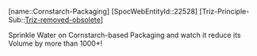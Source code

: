 ﻿---
type: TrizExample
aliases:
- Cornstarch-Packaging
license: CC BY-SA 4.0
copyright: https://github.com/SpocWeb
IsDeleted: false
IsReadOnly: false
Confidential: public
tags: 
- Triz/Principle/Example
---
[name::Cornstarch-Packaging]
[SpocWebEntityId::22528]
[Triz-Principle-Sub::[Triz-removed-obsolete](tech/Triz/Sub/Triz-removed-obsolete.md)]

Sprinkle Water on Cornstarch-based Packaging and watch it reduce its Volume by more than 1000*!